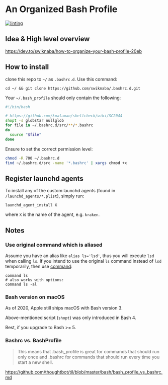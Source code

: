 # An Organized Bash Profile

[![linting](https://github.com/swiknaba/.bashrc.d/actions/workflows/linting.yml/badge.svg)](https://github.com/swiknaba/.bashrc.d/actions/workflows/linting.yml)

## Idea & High level overview
https://dev.to/swiknaba/how-to-organize-your-bash-profile-20eb

## How to install
clone this repo to `~/` as `.bashrc.d`. Use this command:

```shell
cd ~/ && git clone https://github.com/swiknaba/.bashrc.d.git
```

Your `~/.bash_profile` should only contain the following:

```bash
#!/bin/bash

# https://github.com/koalaman/shellcheck/wiki/SC2044
shopt -s globstar nullglob
for file in ~/.bashrc.d/src/**/*.bashrc
do
  source "$file"
done
```

Ensure to set the correct permission level:

```bash
chmod -R 700 ~/.bashrc.d
find ~/.bashrc.d/src -name '*.bashrc' | xargs chmod +x
```

## Register launchd agents
To install any of the custom launchd agents (found in `/launchd_agents/*.plist`), simply run:

```shell
launchd_agent_install X
```

where `X` is the name of the agent, e.g. `kraken`.


## Notes
### Use original command which is aliased
Assume you have an alias like `alias ls='lsd'`, thus you will execute `lsd` when calling `ls`.
If you intend to use the original `ls` command instead of `lsd` temporarily, then use [command](https://pubs.opengroup.org/onlinepubs/009604499/utilities/command.html):

```shell
command ls
# also works with options:
command ls -al
```


###  Bash version on macOS
As of 2020, Apple still ships macOS with Bash version 3.

Above-mentioned script (`shopt`) was only introduced in Bash 4.

Best, if you upgrade to Bash >= 5.


### Bashrc vs. BashProfile
> This means that .bash_profile is great for commands that should run only once and .bashrc for commands that should run every time you start a new shell.

https://github.com/thoughtbot/til/blob/master/bash/bash_profile_vs_bashrc.md
